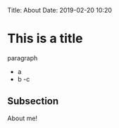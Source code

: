 Title: About
Date: 2019-02-20 10:20

# This is a title
paragraph
- a
- b
-c

## Subsection
About me!
